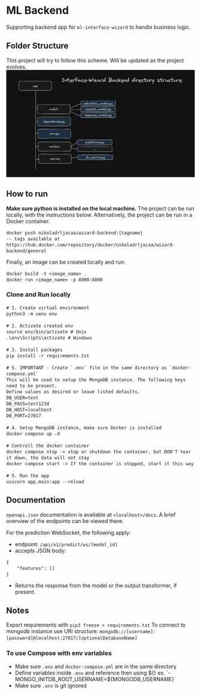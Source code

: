 # ML Backend

Supporting backend app for `ml-interface-wizard` to handle business logic.

## Folder Structure

This project will try to follow this scheme. Will be updated as the project evolves.
![Project directory structure.](dir_struct.png "Project directory structure.")

## How to run

**Make sure python is installed on the local machine.**
The project can be run locally, with the instructions below.
Alternatively, the project can be run in a Docker container.

```
docker push nikoladrljacaa/wizard-backend:{tagname}
-- tags available at https://hub.docker.com/repository/docker/nikoladrljacaa/wizard-backend/general
```

Finally, an image can be created locally and run:

```
docker build -t <image_name> .
docker run <image_name> -p 8000:8000
```

### Clone and Run locally

```
# 1. Create virtual environment
python3 -m venv env

# 2. Activate created env
source env/bin/activate # Unix
.\env\Scripts\activate # Windows

# 3. Install packages
pip install -r requirements.txt

# 5. IMPORTANT - Create `.env` file in the same directory as `docker-compose.yml`
This will be used to setup the MongoDB instance. The following keys need to be present.
Define values as desired or leave listed defaults.
DB_USER=test
DB_PASS=test1234
DB_HOST=localhost
DB_PORT=27017

# 4. Setup MongoDB instance, make sure Docker is installed
docker compose up -d

# Controll the docker container
docker compose stop -> stop or shutdown the container, but DON'T tear it down, the data will not stay
docker compose start -> If the container is stopped, start it this way

# 5. Run the app
uvicorn app.main:app --reload
```

## Documentation

`openapi.json` documentation is available at `<localhost>/docs`.
A brief overview of the endpoints can be viewed there.

For the prediction WebSocket, the following apply:

- endpoint: `/api/v1/predict/ws/[model_id]`
- accepts JSON body:

```
{
    "features": []
}
```

- Returns the response from the model or the output transformer, if present.

## Notes

Export requirements with `pip3 freeze > requirements.txt`
To connect to mongodb instance use URI structure: `mongodb://[username]:[password]@localhost:27017/[optionalDatabaseName]`

### To use Compose with env variables

- Make sure `.env` and `docker-compose.yml` are in the same directory
- Define variables inside `.env` and reference then using ${} ex. `- MONGO_INITDB_ROOT_USERNAME=${MONGODB_USERNAME}`
- Make sure `.env` is git ignored
